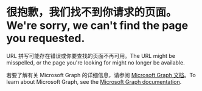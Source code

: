# <a name="were-sorry-we-cant-find-the-page-you-requested"></a><span data-ttu-id="a74e7-101">很抱歉，我们找不到你请求的页面。</span><span class="sxs-lookup"><span data-stu-id="a74e7-101">We're sorry, we can't find the page you requested.</span></span>

<span data-ttu-id="a74e7-102">URL 拼写可能存在错误或你要查找的页面不再可用。</span><span class="sxs-lookup"><span data-stu-id="a74e7-102">The URL might be misspelled, or the page you're looking for might no longer be available.</span></span>

<span data-ttu-id="a74e7-103">若要了解有关 Microsoft Graph 的详细信息，请参阅 [Microsoft Graph 文档](https://developer.microsoft.com/graph/docs/concepts/overview)。</span><span class="sxs-lookup"><span data-stu-id="a74e7-103">To learn about Microsoft Graph, see the [Microsoft Graph documentation](https://developer.microsoft.com/graph/docs/concepts/overview).</span></span>
